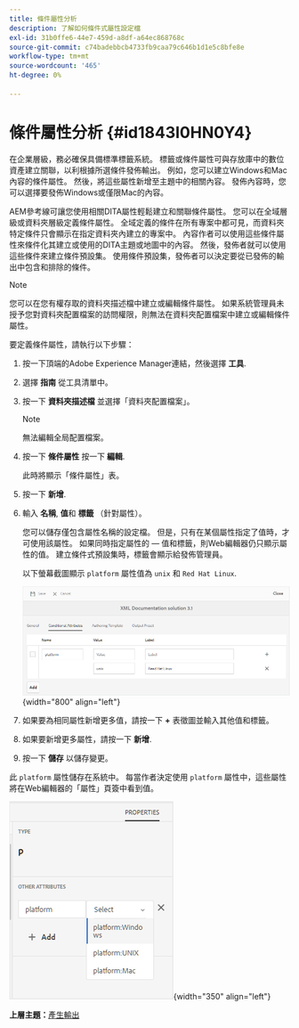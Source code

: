 ```yaml
---
title: 條件屬性分析
description: 了解如何條件式屬性設定檔
exl-id: 31b0ffe6-44e7-459d-a8df-a64ec868768c
source-git-commit: c74badebbcb4733fb9caa79c646b1d1e5c8bfe8e
workflow-type: tm+mt
source-wordcount: '465'
ht-degree: 0%

---
```


# 條件屬性分析 {#id1843I0HN0Y4}

在企業層級，務必確保具備標準標籤系統。 標籤或條件屬性可與存放庫中的數位資產建立關聯，以利根據所選條件發佈輸出。 例如，您可以建立Windows和Mac內容的條件屬性。 然後，將這些屬性新增至主題中的相關內容。 發佈內容時，您可以選擇要發佈Windows或僅限Mac的內容。

AEM參考線可讓您使用相關DITA屬性輕鬆建立和關聯條件屬性。 您可以在全域層級或資料夾層級定義條件屬性。 全域定義的條件在所有專案中都可見，而資料夾特定條件只會顯示在指定資料夾內建立的專案中。 內容作者可以使用這些條件屬性來條件化其建立或使用的DITA主題或地圖中的內容。 然後，發佈者就可以使用這些條件來建立條件預設集。 使用條件預設集，發佈者可以決定要從已發佈的輸出中包含和排除的條件。

>[!NOTE]
>
> 您可以在您有權存取的資料夾描述檔中建立或編輯條件屬性。 如果系統管理員未授予您對資料夾配置檔案的訪問權限，則無法在資料夾配置檔案中建立或編輯條件屬性。

要定義條件屬性，請執行以下步驟：

1. 按一下頂端的Adobe Experience Manager連結，然後選擇 **工具**.

1. 選擇 **指南** 從工具清單中。

1. 按一下 **資料夾描述檔** 並選擇「資料夾配置檔案」。

   >[!NOTE]
   >
   > 無法編輯全局配置檔案。

1. 按一下 **條件屬性** 按一下 **編輯**.

   此時將顯示「條件屬性」表。

1. 按一下 **新增**.

1. 輸入 **名稱**, **值**&#x200B;和 **標籤** （針對屬性）。

   您可以儲存僅包含屬性名稱的設定檔。 但是，只有在某個屬性指定了值時，才可使用該屬性。 如果同時指定屬性的 — 值和標籤，則Web編輯器仍只顯示屬性的值。 建立條件式預設集時，標籤會顯示給發佈管理員。

   以下螢幕截圖顯示 `platform` 屬性值為 `unix` 和 `Red Hat Linux`.

   ![](images/add-profile.png){width="800" align="left"}

1. 如果要為相同屬性新增更多值，請按一下 **+** 表徵圖並輸入其他值和標籤。

1. 如果要新增更多屬性，請按一下 **新增**.

1. 按一下 **儲存** 以儲存變更。


此 `platform` 屬性儲存在系統中。 每當作者決定使用 `platform` 屬性中，這些屬性將在Web編輯器的「屬性」頁簽中看到值。

![](images/properties-tab.png){width="350" align="left"}

**上層主題：**[&#x200B;產生輸出](generate-output.md)
